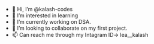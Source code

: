 - 👋 Hi, I’m @kalash-codes
- 👀 I’m interested in learning
- 🌱 I’m currently working on DSA.
- 💞️ I’m looking to collaborate on my first project.
- 📫 Can reach me through my Intagram ID-> lea__kalash

<!---
kalash-codes/kalash-codes is a ✨ special ✨ repository because its `README.md` (this file) appears on your GitHub profile.
You can click the Preview link to take a look at your changes.
--->
